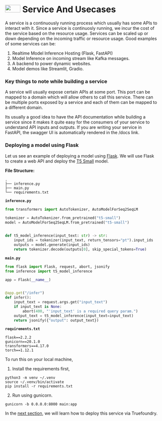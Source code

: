 # <img height="25px" src="https://raw.githubusercontent.com/FortAwesome/Font-Awesome/6.x/svgs/solid/bolt.svg" width="50" height="50"> Service And Usecases

A service is a continuously running process which usually has some APIs to interact with it. Since a service is continuosly running, we incur the cost of the service based on the resource usage. Services can be scaled up or down depending on the incoming traffic or resource usage. Good examples of some services can be:

1. Realtime Model Inference Hosting (Flask, FastAPI)
2. Model Inference on incoming stream like Kafka messages. 
3. A backend to power dynamic websites.
4. Model demos like Streamlit, Gradio.

### Key things to note while building a service

A service will usually expose certain APIs at some port. This port can be mapped to a domain which will allow others to call this service. There can be multiple ports exposed by a service and each of them can be mapped to a different domain.

Its usually a good idea to have the API documentation while building a service since it makes it quite easy for the consumers
of your service to understand API inputs and outputs. 
If you are writing your service in FastAPI, the swagger UI is automatically rendered in the /docs link. 

### Deploying a model using Flask

Let us see an example of deploying a model using [Flask](https://flask.palletsprojects.com/). We will use Flask to create a web API and deploy the [T5 Small](https://huggingface.co/t5-small) model.

**File Structure:**

```
.
├── inference.py
├── main.py
└── requirements.txt
```

**`inference.py`**
```python
from transformers import AutoTokenizer, AutoModelForSeq2SeqLM

tokenizer = AutoTokenizer.from_pretrained("t5-small")
model = AutoModelForSeq2SeqLM.from_pretrained("t5-small")


def t5_model_inference(input_text: str) -> str:
    input_ids = tokenizer(input_text, return_tensors="pt").input_ids
    outputs = model.generate(input_ids)
    return tokenizer.decode(outputs[0], skip_special_tokens=True)
```

**`main.py`**
```python
from flask import Flask, request, abort, jsonify
from inference import t5_model_inference

app = Flask(__name__)


@app.get("/infer")
def infer():
    input_text = request.args.get("input_text")
    if input_text is None:
        abort(400, "'input_text' is a required query param.")
    output_text = t5_model_inference(input_text=input_text)
    return jsonify({"output": output_text})
```

**`requirements.txt`**
```
flask==2.2.2
gunicorn==20.1.0
transformers==4.17.0
torch==1.12.1
```

To run this on your local machine,

1. Install the requirements first,
```shell
python3 -m venv ~/.venv
source ~/.venv/bin/activate
pip install -r requirements.txt
```


2. Run using gunicorn.
```shell
gunicorn -b 0.0.0.0:8000 main:app
```


In the [next section](./deploy.md), we will learn how to deploy this service via Truefoundry. 